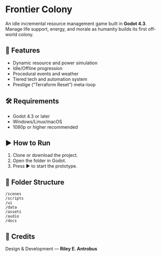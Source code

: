 # Frontier Colony
An idle incremental resource management game built in **Godot 4.3**.  
Manage life support, energy, and morale as humanity builds its first off-world colony.

## 🚀 Features
- Dynamic resource and power simulation  
- Idle/Offline progression  
- Procedural events and weather  
- Tiered tech and automation system  
- Prestige (“Terraform Reset”) meta-loop  

## 🛠️ Requirements
- Godot 4.3 or later  
- Windows/Linux/macOS  
- 1080p or higher recommended

## ▶️ How to Run
1. Clone or download the project.  
2. Open the folder in Godot.  
3. Press ▶️ to start the prototype.  

## 🧩 Folder Structure
```
/scenes
/scripts
/ui
/data
/assets
/audio
/docs
```
## 🧠 Credits
Design & Development — **Riley E. Antrobus**
